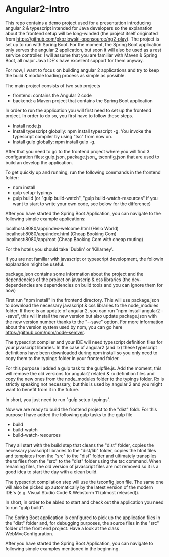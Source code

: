 # Angular2-Intro
This repo contains a demo project used for a presentation introducing angular 2 & typescript intended for Java developers so the explanation about the frontend setup will be long-winded (the project itself originated from https://github.com/pkozlowski-opensource/ng2-play). The project is set up to run with Spring Boot. For the moment, the Spring Boot application only serves the angular 2 application, but soon it will also be used as a rest service controller. I will assume that you are familiar with Maven & Spring Boot, all major Java IDE's have excellent support for them anyway.

For now, I want to focus on building angular 2 applications and try to keep the build & module loading process as simple as possible.

The main project consists of two sub projects
- frontend: contains the Angular 2 code   
- backend:  a Maven project that contains the Spring Boot application

In order to run the application you will first need to set up the frontend project. In order to do so, you first have to follow these steps.

- Install node.js  
- Install typescript globally: npm install typescript -g. You invoke the typescript compiler by using "tsc" from now on.
- Install gulp globally: npm install gulp -g. 

After that you need to go to the frontend project where you will find 3 configuration files: gulp.json, package.json,, tsconfig.json that are used to build an develop the application.

To get quickly up and running, run the following commands in the frontend folder:
- npm install
- gulp setup-typings
- gulp build (or "gulp build-watch", "gulp build-watch-resources" if you want to start to write your own code, see below for the difference) 

After you have started the Spring Boot Application, you can navigate to the following simple example applications:

localhost:8080/app/index-welcome.html  (Hello World)
localhost:8080/app/index.html (Cheap Booking Com)
localhost:8080/app/root (Cheap Booking Com with cheap routing)

For the hotels you should take 'Dublin' or 'Killarney'.
 

If you are not familiar with javascript or typescript development, the followin explanation might be useful.

package.json contains some information about the project and the dependencies of the project on javascrip & css libraries (the dev-dependencies are dependencies on build tools and you can ignore them for now)

First run "npm install" in the frontend directory. This will use package.json to download the necessary javascript & css libraries to the node_modules folder. If there is an update of angular 2, you can run "npm install angular2 --save", this will install the new version but also update package.json with the new version number thanks to the "--save" option. For more information about the version system used by npm, you can go here https://github.com/npm/node-semver.

The typescript compiler and your IDE will need typescript definition files for your javascript libraries. In the case of angular2 (and rx) these typescript definitions have been downloaded during npm install so you only need to copy them to the typings folder in your frontend folder.

For this purpose I added a gulp task to the gulpfile.js. Add the moment, this will remove the old versions for angular2 related & rx definition files and copy the new ones from the node_modules folder to the typings folder. Rx is strictly speaking not necessary, but this is used by angular 2 and you might want to benefit from it in the future.

In short, you just need to run "gulp setup-typings".

Now we are ready to build the frontend project to the "dist" foldr. For this purpose I have added the following gulp tasks to the gulp file
- build
- build-watch
- build-watch-resources


They all start with the build step that cleans the "dist" folder, copies the necessary javascript libraries to the "dist/lib" folder, copies the html files and templates from the "src" to the "dist" folder and ultimately transpiles the ts files from the "src" to the "dist" folder using the tsc command. When renaming files, the old version of javascript files are not removed so it is a good idea to start the day with a clean build.

The typescript compilation step will use the tsconfig.json file. The same one will also be picked up automatically by the latest version of the modern IDE's (e.g. Visual Studio Code & Webstorm 11 (almost released)).

In short, in order to be abled to start and check out the application you need to run "gulp build". 

The Spring Boot application is configured to pick up the application files in the "dist" folder and, for debugging purposes, the source files in the "src" folder of the front end project. Have a look at the class WebMvcConfiguration.

After you have started the Spring Boot Application, you can navigate to following simple examples mentioned in the beginning.













 




